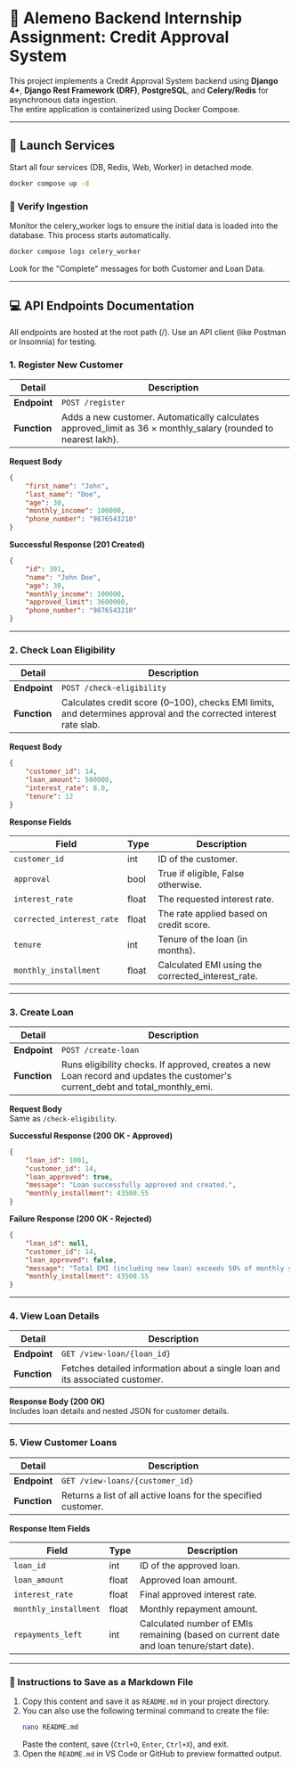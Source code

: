 # 🏦 Alemeno Backend Internship Assignment: Credit Approval System

This project implements a Credit Approval System backend using **Django 4+**, **Django Rest Framework (DRF)**, **PostgreSQL**, and **Celery/Redis** for asynchronous data ingestion.  
The entire application is containerized using Docker Compose.

---

## 🚀 Launch Services

Start all four services (DB, Redis, Web, Worker) in detached mode.

```bash
docker compose up -d
```

### 🚀 Verify Ingestion

Monitor the celery_worker logs to ensure the initial data is loaded into the database. This process starts automatically.

```bash
docker compose logs celery_worker
```

Look for the "Complete" messages for both Customer and Loan Data.

---

## 💻 API Endpoints Documentation

All endpoints are hosted at the root path (/). Use an API client (like Postman or Insomnia) for testing.

### 1. Register New Customer

| Detail | Description |
|--------|-------------|
| **Endpoint** | `POST /register` |
| **Function** | Adds a new customer. Automatically calculates approved_limit as 36 × monthly_salary (rounded to nearest lakh). |

**Request Body**
```json
{
    "first_name": "John",
    "last_name": "Doe",
    "age": 30,
    "monthly_income": 100000,
    "phone_number": "9876543210"
}
```

**Successful Response (201 Created)**
```json
{
    "id": 301,
    "name": "John Doe",
    "age": 30,
    "monthly_income": 100000,
    "approved_limit": 3600000,
    "phone_number": "9876543210"
}
```

---

### 2. Check Loan Eligibility

| Detail | Description |
|--------|-------------|
| **Endpoint** | `POST /check-eligibility` |
| **Function** | Calculates credit score (0–100), checks EMI limits, and determines approval and the corrected interest rate slab. |

**Request Body**
```json
{
    "customer_id": 14,
    "loan_amount": 500000,
    "interest_rate": 8.0,
    "tenure": 12
}
```

**Response Fields**

| Field | Type | Description |
|-------|------|-------------|
| `customer_id` | int | ID of the customer. |
| `approval` | bool | True if eligible, False otherwise. |
| `interest_rate` | float | The requested interest rate. |
| `corrected_interest_rate` | float | The rate applied based on credit score. |
| `tenure` | int | Tenure of the loan (in months). |
| `monthly_installment` | float | Calculated EMI using the corrected_interest_rate. |

---

### 3. Create Loan

| Detail | Description |
|--------|-------------|
| **Endpoint** | `POST /create-loan` |
| **Function** | Runs eligibility checks. If approved, creates a new Loan record and updates the customer's current_debt and total_monthly_emi. |

**Request Body**  
Same as `/check-eligibility`.

**Successful Response (200 OK - Approved)**
```json
{
    "loan_id": 1001,
    "customer_id": 14,
    "loan_approved": true,
    "message": "Loan successfully approved and created.",
    "monthly_installment": 43500.55
}
```

**Failure Response (200 OK - Rejected)**
```json
{
    "loan_id": null,
    "customer_id": 14,
    "loan_approved": false,
    "message": "Total EMI (including new loan) exceeds 50% of monthly salary, loan rejected.",
    "monthly_installment": 43500.55
}
```

---

### 4. View Loan Details

| Detail | Description |
|--------|-------------|
| **Endpoint** | `GET /view-loan/{loan_id}` |
| **Function** | Fetches detailed information about a single loan and its associated customer. |

**Response Body (200 OK)**  
Includes loan details and nested JSON for customer details.

---

### 5. View Customer Loans

| Detail | Description |
|--------|-------------|
| **Endpoint** | `GET /view-loans/{customer_id}` |
| **Function** | Returns a list of all active loans for the specified customer. |

**Response Item Fields**

| Field | Type | Description |
|-------|------|-------------|
| `loan_id` | int | ID of the approved loan. |
| `loan_amount` | float | Approved loan amount. |
| `interest_rate` | float | Final approved interest rate. |
| `monthly_installment` | float | Monthly repayment amount. |
| `repayments_left` | int | Calculated number of EMIs remaining (based on current date and loan tenure/start date). |

---

### 📄 Instructions to Save as a Markdown File

1. Copy this content and save it as `README.md` in your project directory.
2. You can also use the following terminal command to create the file:
   ```bash
   nano README.md
   ```
   Paste the content, save (`Ctrl+O`, `Enter`, `Ctrl+X`), and exit.
3. Open the `README.md` in VS Code or GitHub to preview formatted output.

